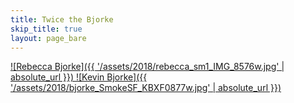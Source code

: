 ```yaml
---
title: Twice the Bjorke
skip_title: true
layout: page_bare
---
```


[
![Rebecca Bjorke]({{ '/assets/2018/rebecca_sm1_IMG_8576w.jpg' | absolute_url }})
](http://www.thebekkaffect.com/)
[
![Kevin Bjorke]({{ '/assets/2018/bjorke_SmokeSF_KBXF0877w.jpg' | absolute_url }})
](https://www.botzilla.com/)
